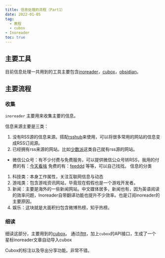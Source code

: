 ```yaml
---
title: 信息处理的流程（Part1）
date: 2022-01-05
tag:
  - 教程
  - cubox
- Inoreader
toc: true
---
```


## 主要工具
目前信息处理一共用到的工具主要包含[inoreader][1]，[cubox][2]，[obsidian][3]。

## 主要流程
### 收集
`inoreader` 主要用来收集主要的信息。

信息来源主要是三类：
1. 没有RSS源的信息来源。搭配[rsshub][4]来使用，可以将很多常用的网站的信息变成RSS订阅源。
2. 已经拥有rss来源的网站。比如[少数派][5]这类自己就有rss源的网站。
- 微信公众号：有不少付费与免费服务，可以提供微信公众号转RSS，我用的付费的有：[今天看啥][6]  免费的有：[feeddd][7] 等等，可以自己找找。
信息的分类
1. 科技类：本身工作属性，关注互联网信息与动态
2. 游戏类：包含游戏资讯网站，毕竟现在假假也是一个游戏开发者。
3. 新闻：主要是海外的一些新闻网站。中文媒体居多，新闻也有，因为英语阅读的效率问题，Inoreader自带翻译功能也提升不少效率。也是订阅inoreader的主要原因。
4. 娱乐：这块就是大面积扫包含微博热榜，知乎热榜。

### 细读
 细读这部分，主要用到的[cubox][8]。
通过[ifttt][9]，加上`cubox`的API接口，生成了一个 星标inoreader文章自动导入cubox

Cubox的标注以及导出分享功能。非常不错。


[1]:	www.inoreader.com
[2]:	cubox.pro
[3]:	https://obsidian.md/
[4]:	https://docs.rsshub.app/
[5]:	www.sspai.com
[6]:	http://www.jintiankansha.me/
[7]:	feeddd.org
[8]:	cubox.pro
[9]:	ifttt.com